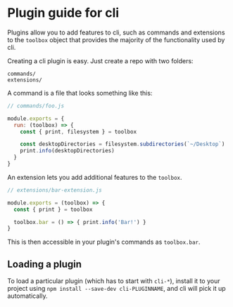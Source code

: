 # Plugin guide for cli

Plugins allow you to add features to cli, such as commands and
extensions to the `toolbox` object that provides the majority of the functionality
used by cli.

Creating a cli plugin is easy. Just create a repo with two folders:

```
commands/
extensions/
```

A command is a file that looks something like this:

```js
// commands/foo.js

module.exports = {
  run: (toolbox) => {
    const { print, filesystem } = toolbox

    const desktopDirectories = filesystem.subdirectories(`~/Desktop`)
    print.info(desktopDirectories)
  }
}
```

An extension lets you add additional features to the `toolbox`.

```js
// extensions/bar-extension.js

module.exports = (toolbox) => {
  const { print } = toolbox

  toolbox.bar = () => { print.info('Bar!') }
}
```

This is then accessible in your plugin's commands as `toolbox.bar`.

## Loading a plugin

To load a particular plugin (which has to start with `cli-*`),
install it to your project using `npm install --save-dev cli-PLUGINNAME`,
and cli will pick it up automatically.
